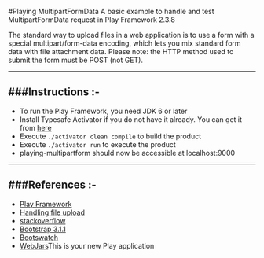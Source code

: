 #Playing MultipartFormData
A basic example to handle and test MultipartFormData request in Play Framework 2.3.8

The standard way to upload files in a web application is to use a form with a special multipart/form-data encoding, which lets you mix standard form data with file attachment data.
Please note: the HTTP method used to submit the form must be POST (not GET). 

-----------------------------------------------------------------------
###Instructions :-
-----------------------------------------------------------------------
* To run the Play Framework, you need JDK 6 or later
* Install Typesafe Activator if you do not have it already. You can get it from [here](http://www.playframework.com/download) 
* Execute `./activator clean compile` to build the product
* Execute `./activator run` to execute the product
* playing-multipartform should now be accessible at localhost:9000

-----------------------------------------------------------------------
###References :-
-----------------------------------------------------------------------
* [Play Framework](http://www.playframework.com/)
* [Handling file upload](https://playframework.com/documentation/2.3.x/ScalaFileUpload)
* [stackoverflow](http://stackoverflow.com/a/19670860/2893807)
* [Bootstrap 3.1.1](http://getbootstrap.com/css/)
* [Bootswatch](http://bootswatch.com/darkly/)
* [WebJars](http://www.webjars.org/)This is your new Play application
